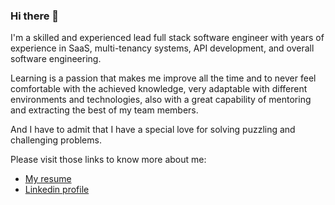 ### Hi there 👋

I'm a skilled and experienced lead full stack software engineer with years of experience in SaaS, multi-tenancy systems, API development, and overall software engineering.  

Learning is a passion that makes me improve all the time and to never feel comfortable with the achieved knowledge, very adaptable with different environments and technologies, also with a great capability of mentoring and extracting the best of my team members.  

And I have to admit that I have a special love for solving puzzling and challenging problems.  

Please visit those links to know more about me:  
* [My resume](https://leocello.github.io/resume)  
* [Linkedin profile](https://linkedin.com/in/leocello)  

<!--
**leocello/leocello** is a ✨ _special_ ✨ repository because its `README.md` (this file) appears on your GitHub profile.

Here are some ideas to get you started:

- 🔭 I’m currently working on ...
- 🌱 I’m currently learning ...
- 👯 I’m looking to collaborate on ...
- 🤔 I’m looking for help with ...
- 💬 Ask me about ...
- 📫 How to reach me: ...
- 😄 Pronouns: ...
- ⚡ Fun fact: ...
-->
